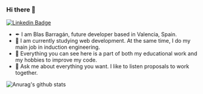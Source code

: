 ### Hi there 👋
[![Linkedin Badge](https://img.shields.io/badge/-LinkedIn-blue?style=flat-square&logo=Linkedin&logoColor=white&link=https://www.linkedin.com/in/blas-barragan-roman/)](https://www.linkedin.com/in/blas-barragan-roman/)

- ✒ I am Blas Barragán, future developer based in Valencia, Spain.
- 🔭 I am currently studying web development. At the same time, I do my main job in induction engineering.
- 🌱 Everything you can see here is a part of both my educational work and my hobbies to improve my code.
- 💬 Ask me about everything you want. I like to listen proposals to work together.
<!--
**BlasBarragan/BlasBarragan** is a ✨ _special_ ✨ repository because its `README.md` (this file) appears on your GitHub profile.

Here are some ideas to get you started:

- 🔭 I’m currently working on ...
- 🌱 I’m currently learning ...
- 👯 I’m looking to collaborate on ...
- 🤔 I’m looking for help with ...
- 💬 Ask me about ...
- 📫 How to reach me: ...
- 😄 Pronouns: ...
- ⚡ Fun fact: ...
-->
![Anurag's github stats](https://github-readme-stats.vercel.app/api?username=BlasBarragan&count_private=true&theme=bear&show_icons=true)
